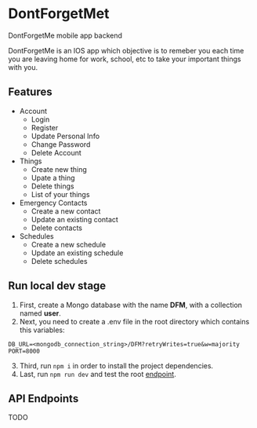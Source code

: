 # DontForgetMet
DontForgetMe mobile app backend

DontForgetMe is an IOS app which objective is to remeber you each time you are leaving home for work, school, etc to take your important things with you.
## Features
* Account
  * Login
  * Register
  * Update Personal Info
  * Change Password
  * Delete Account
* Things
  * Create new thing
  * Upate a thing
  * Delete things
  * List of your things
* Emergency Contacts
  * Create a new contact
  * Update an existing contact
  * Delete contacts
* Schedules
  * Create a new schedule
  * Update an existing schedule
  * Delete schedules
## Run local dev stage
1. First, create a Mongo database with the name **DFM**, with a collection named **user**.
2. Next, you need to create a .env file in the root directory which contains this variables:
```
DB_URL=<mongodb_connection_string>/DFM?retryWrites=true&w=majority
PORT=8000
```
3. Third, run `npm i` in order to install the project dependencies.
4. Last, run `npm run dev` and test the root [endpoint](http://localhost:8000/).

## API Endpoints
TODO
